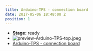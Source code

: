 ```yaml
---
title: Arduino-TPS - connection board
date: 2017-05-06 18:48:00 Z
position: 1
---
```


* **Stage:** ready
* ![preview-Arduino-TPS-top.jpeg](/uploads/Arduino-TPS/preview-Arduino-TPS-top.jpeg)
* [Arduino-TPS - connection board](/originals/arduino-tps/)